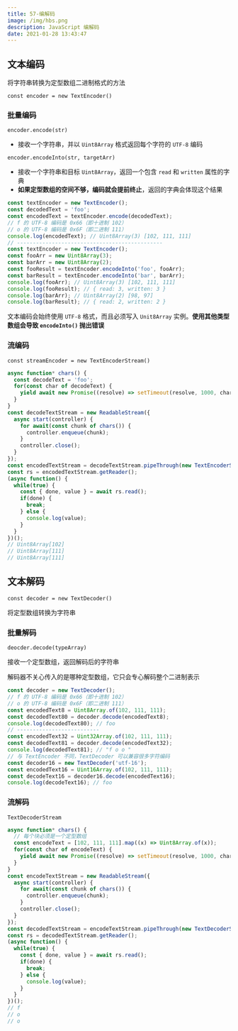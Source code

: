 ```yaml
---
title: 57-编解码
image: /img/hbs.png
description: JavaScript 编解码
date: 2021-01-28 13:43:47
---
```



## 文本编码

将字符串转换为定型数组二进制格式的方法

`const encoder = new TextEncoder()`

### 批量编码

`encoder.encode(str)`
  - 接收一个字符串，并以 `Uint8Array` 格式返回每个字符的 `UTF-8` 编码

`encoder.encodeInto(str, targetArr)`
  - 接收一个字符串和目标 `Uint8Array`，返回一个包含 `read` 和 `written` 属性的字典
  - **如果定型数组的空间不够，编码就会提前终止**，返回的字典会体现这个结果

```js
const textEncoder = new TextEncoder();
const decodedText = 'foo';
const encodedText = textEncoder.encode(decodedText);
// f 的 UTF-8 编码是 0x66（即十进制 102）
// o 的 UTF-8 编码是 0x6F（即二进制 111）
console.log(encodedText); // Uint8Array(3) [102, 111, 111]
// ----------------------------------------------
const textEncoder = new TextEncoder();
const fooArr = new Uint8Array(3);
const barArr = new Uint8Array(2);
const fooResult = textEncoder.encodeInto('foo', fooArr);
const barResult = textEncoder.encodeInto('bar', barArr);
console.log(fooArr); // Uint8Array(3) [102, 111, 111]
console.log(fooResult); // { read: 3, written: 3 }
console.log(barArr); // Uint8Array(2) [98, 97]
console.log(barResult); // { read: 2, written: 2 }
```
<n-alert type="warning">文本编码会始终使用 `UTF-8` 格式，而且必须写入 `Unit8Array` 实例。**使用其他类型数组会导致 `encodeInto()` 抛出错误**</n-alert>


### 流编码

`const streamEncoder = new TextEncoderStream()`

```js
async function* chars() {
  const decodeText = 'foo';
  for(const char of decodeText) {
    yield await new Promise((resolve) => setTimeout(resolve, 1000, char));
  }
}
const decodeTextStream = new ReadableStream({
  async start(controller) {
    for await(const chunk of chars()) {
      controller.enqueue(chunk);
    }
    controller.close();
  }
});
const encodedTextStream = decodeTextStream.pipeThrough(new TextEncoderStream());
const rs = encodedTextStream.getReader();
(async function() {
  while(true) {
    const { done, value } = await rs.read();
    if(done) {
      break;
    } else {
      console.log(value);
    }
  }
})();
// Uint8Array[102]
// Uint8Array[111]
// Uint8Array[111] 
```

## 文本解码

`const decoder = new TextDecoder()`

将定型数组转换为字符串

### 批量解码

`deocder.decode(typeArray)`

接收一个定型数组，返回解码后的字符串

解码器不关心传入的是哪种定型数组，它只会专心解码整个二进制表示

```js
const decoder = new TextDecoder();
// f 的 UTF-8 编码是 0x66（即十进制 102）
// o 的 UTF-8 编码是 0x6F（即二进制 111）
const encodedText8 = Uint8Array.of(102, 111, 111);
const decodedText80 = decoder.decode(encodedText8);
console.log(decodedText80); // foo 
// --------------------------
const encodedText32 = Uint32Array.of(102, 111, 111);
const decodedText81 = decoder.decode(encodedText32);
console.log(decodedText81); // "f o o " 
// 与 TextEncoder 不同，TextDecoder 可以兼容很多字符编码
const decoder16 = new TextDecoder('utf-16');
const encodedText16 = Uint16Array.of(102, 111, 111);
const decodeText16 = decoder16.decode(encodedText16);
console.log(decodeText16); // foo
```

### 流解码

`TextDecoderStream`

```js
async function* chars() {
  // 每个块必须是一个定型数组
  const encodeText = [102, 111, 111].map((x) => Uint8Array.of(x));
  for(const char of encodeText) {
    yield await new Promise((resolve) => setTimeout(resolve, 1000, char));
  }
}
const encodeTextStream = new ReadableStream({
  async start(controller) {
    for await(const chunk of chars()) {
      controller.enqueue(chunk);
    }
    controller.close();
  }
});
const decodedTextStream = encodeTextStream.pipeThrough(new TextDecoderStream());
const rs = decodedTextStream.getReader();
(async function() {
  while(true) {
    const { done, value } = await rs.read();
    if(done) {
      break;
    } else {
      console.log(value);
    }
  }
})();
// f
// o
// o
```

